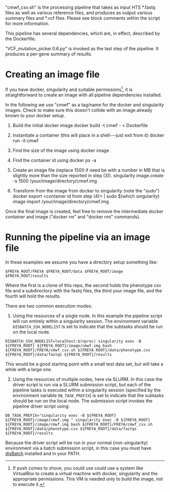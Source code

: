 
"cmwf_csv.sh" is the processing pipeline that takes as input HTS
*.fastq files as well as various reference files, and produces as
output various summary files and *.vcf files. Please see block
comments within the script for more information.

This pipeline has several dependencies, which are, in effect,
described by the Dockerfile.

"VCF_mutation_picker.0.6.py" is invoked as the last step of the
pipeline. It produces a per-gene summary of results.


Creating an image file
======================

If you have docker, singularity and suitable permissions[^1], it is straightforward to
create an image with all pipeline dependencies installed.

In the following we
use "cmwf" as a tag/name for the docker and singularity images. Check
to make sure this doesn't collide with an image already known to your
docker setup.

1. Build the initial docker image
docker build -t cmwf - < Dockerfile

2. Instantiate a container (this will place in a shell---just exit from it)
docker run -it cmwf

3. Find the size of the image using
docker image

4. Find the container id using
docker ps -a

5. Create an image file (replace 1500 if need be with a number in MB that is slightly more than the size reported in step (3)).
singularity image.create -s 1500 /your/image/directory/cmwf.img

6. Transform from the image from docker to singularity (note the "sudo")
docker export <container id from step (4)> | sudo $(which singularity) image import /your/image/directory/cmwf.img

Once the final image is created, feel free to remove the intermediate docker container and image ("docker rm" and "docker rmi" commands).


Running the pipeline via an image file
======================================

In these examples we assume you have a directory setup something like:

`$FREYA_ROOT/FREYA
$FREYA_ROOT/data
$FREYA_ROOT/image
$FREYA_ROOT/results`

Where the first is a clone of this repo, the second holds the phenotype csv file and a subdirectory with the fastq files, the third your image file, and the fourth will hold the results.

There are two common execution modes:

1. Using the resources of a single node. In this example the pipeline script will run entirely within a singularity session. The environment variable `DISBATCH_SSH_NODELIST` is set to indicate that the subtasks should be run on the local node.

`DISBATCH_SSH_NODELIST=localhost:$(nproc) singularity exec -B ${FREYA_ROOT} ${FREYA_ROOT}/image/cmwf.img bash ${FREYA_ROOT}/FREYA/cmwf_csv.sh ${FREYA_ROOT}/data/phenotype.csv ${FREYA_ROOT}/data/fastqs ${FREYA_ROOT}/results`

This would be a good starting point with a small test data set, but will take a while with a large one.

2. Using the resources of multiple nodes, here via SLURM. In this case the driver script is run via a SLURM submission script, but each of the pipeline tasks is executed within a singularity session (specified by the environment variable `DB_TASK_PREFIX`) is set to indicate that the subtasks should be run on the local node. The submission script invokes the pipeline driver script using:

`DB_TASK_PREFIX="singularity exec -B ${FREYA_ROOT} ${FREYA_ROOT}/image/cmwf.img " singularity exec -B ${FREYA_ROOT} ${FREYA_ROOT}/image/cmwf.img bash ${FREYA_ROOT}/FREYA/cmwf_csv.sh ${FREYA_ROOT}/data/phenotype.csv ${FREYA_ROOT}/data/fastqs ${FREYA_ROOT}/results`

Because the driver script will be run in your normal (non-singularity) environment via a batch submission script, in this case you must have [disBatch](https://github.com/flatironinstitute/disBatch) installed and in your PATH.



[^1]: If push comes to shove, you could use could use a system like VirtualBox to create a virtual machine with docker, singularity and the appropriate permissions. This VM is needed only to build the image, not to execute it.

